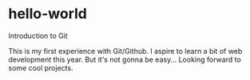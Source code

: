 # hello-world
Introduction to Git

This is my first experience with Git/Github. I aspire to learn a bit of web development this year. But it's not gonna be easy...
Looking forward to some cool projects.
